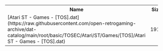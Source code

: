 <table>
<tr><th>Name</th><th>Size</th></tr>
<tr><td>[Atari ST - Games - [TOS].dat](https://raw.githubusercontent.com/open-retrogaming-archive/dat-catalog/main/root/basic/TOSEC/Atari/ST/Games/[TOS]/Atari ST - Games - [TOS].dat)</td><td>1916</td></tr>
</table>

